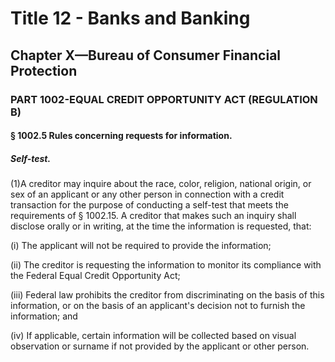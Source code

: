 
# Title 12 - Banks and Banking
## Chapter X—Bureau of Consumer Financial Protection
### PART 1002-EQUAL CREDIT OPPORTUNITY ACT (REGULATION B)
#### § 1002.5 Rules concerning requests for information.
##### Self-test.

(1)A creditor may inquire about the race, color, religion, national origin, or sex of an applicant or any other person in connection with a credit transaction for the purpose of conducting a self-test that meets the requirements of § 1002.15. A creditor that makes such an inquiry shall disclose orally or in writing, at the time the information is requested, that:

(i) The applicant will not be required to provide the information;

(ii) The creditor is requesting the information to monitor its compliance with the Federal Equal Credit Opportunity Act;

(iii) Federal law prohibits the creditor from discriminating on the basis of this information, or on the basis of an applicant's decision not to furnish the information; and

(iv) If applicable, certain information will be collected based on visual observation or surname if not provided by the applicant or other person.
